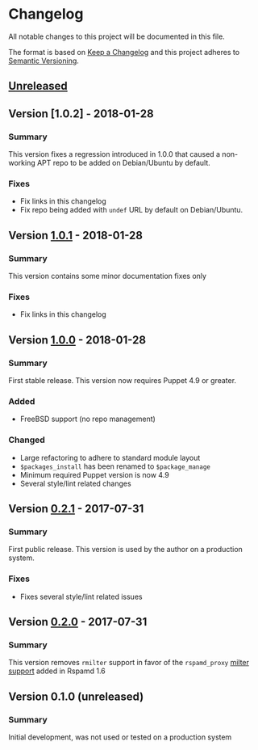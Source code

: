 # Changelog
All notable changes to this project will be documented in this file.

The format is based on [Keep a Changelog](http://keepachangelog.com/en/1.0.0/)
and this project adheres to [Semantic Versioning](http://semver.org/spec/v2.0.0.html).

## [Unreleased]

## Version [1.0.2] - 2018-01-28
### Summary
This version fixes a regression introduced in 1.0.0 that caused a non-working
APT repo to be added on Debian/Ubuntu by default.

### Fixes
- Fix links in this changelog
- Fix repo being added with `undef` URL by default on Debian/Ubuntu.

## Version [1.0.1] - 2018-01-28
### Summary
This version contains some minor documentation fixes only

### Fixes
- Fix links in this changelog

## Version [1.0.0] - 2018-01-28
### Summary
First stable release. This version now requires Puppet 4.9 or greater.

### Added
- FreeBSD support (no repo management)

### Changed
- Large refactoring to adhere to standard module layout
- `$packages_install` has been renamed to `$package_manage`
- Minimum required Puppet version is now 4.9
- Several style/lint related changes

## Version [0.2.1] - 2017-07-31
### Summary

First public release. This version is used by the author on a production system.

### Fixes
- Fixes several style/lint related issues

## Version [0.2.0] - 2017-07-31
### Summary

This version removes `rmilter` support in favor of the `rspamd_proxy` [milter support](https://rspamd.com/doc/workers/rspamd_proxy.html) added in Rspamd 1.6

## Version 0.1.0 (unreleased)
### Summary

Initial development, was not used or tested on a production system

[Unreleased]: https://github.com/oxc/puppet-rspamd/compare/v1.0.1...HEAD
[1.0.1]: https://github.com/oxc/puppet-rspamd/compare/v1.0.0...v1.0.1
[1.0.0]: https://github.com/oxc/puppet-rspamd/compare/v0.2.1...v1.0.0
[0.2.1]: https://github.com/oxc/puppet-rspamd/compare/v0.2.0...v0.2.1
[0.2.0]: https://github.com/oxc/puppet-rspamd/compare/1980687...v0.2.0
